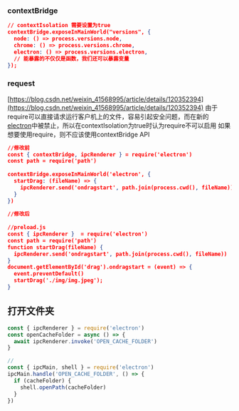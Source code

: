 ### contextBridge
```json
// contextIsolation 需要设置为true
contextBridge.exposeInMainWorld("versions", {
  node: () => process.versions.node,
  chrome: () => process.versions.chrome,
  electron: () => process.versions.electron,
  // 能暴露的不仅仅是函数，我们还可以暴露变量
});
```
### request
[https://blog.csdn.net/weixin_41568995/article/details/120352394](https://blog.csdn.net/weixin_41568995/article/details/120352394)
由于require可以直接请求运行客户机上的文件，容易引起安全问题，而在新的[electron](https://so.csdn.net/so/search?q=electron&spm=1001.2101.3001.7020)中被禁止，所以在contextIsolation为true时认为require不可以启用
如果想要使用require，则不应该使用contextBridge API
```json
//修改前
const { contextBridge, ipcRenderer } = require('electron')
const path = require('path')
 
contextBridge.exposeInMainWorld('electron', {
  startDrag: (fileName) => {
    ipcRenderer.send('ondragstart', path.join(process.cwd(), fileName))
  }
})
 
//修改后
 
//preload.js
const { ipcRenderer }  = require('electron')
const path = require('path')
function startDrag(fileName) {
  ipcRenderer.send('ondragstart', path.join(process.cwd(), fileName))
}
document.getElementById('drag').ondragstart = (event) => {
  event.preventDefault()
  startDrag('./img/img.jpeg');
}
```
## 打开文件夹
```javascript
const { ipcRenderer } = require('electron')
const openCacheFolder = async () => {
  await ipcRenderer.invoke('OPEN_CACHE_FOLDER')
}

// 
const { ipcMain, shell } = require('electron')
ipcMain.handle('OPEN_CACHE_FOLDER', () => {
  if (cacheFolder) {
    shell.openPath(cacheFolder)
  }
})
```
